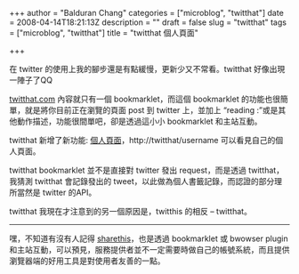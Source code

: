 +++
author = "Balduran Chang"
categories = ["microblog", "twitthat"]
date = 2008-04-14T18:21:13Z
description = ""
draft = false
slug = "twitthat"
tags = ["microblog", "twitthat"]
title = "twitthat 個人頁面"

+++


在 twitter 的使用上我的腳步還是有點緩慢，更新少又不常看。twitthat 好像出現一陣子了QQ

[twitthat.com](http://twitthat.com/) 內容就只有一個 bookmarklet，而這個 bookmarklet 的功能也很簡單，就是將你目前正在瀏覽的頁面 post 到 twitter 上，並加上 “reading :”或是其他動作描述，功能很間單吧，卻是透過這小小 bookmarklet 和主站互動。

twitthat 新增了新功能: [個人頁面](http://tzangms.com/blog/web/1139)，http://twitthat/username 可以看見自己的個人頁面。

twitthat bookmarklet 並不是直接對 twitter 發出 request，而是透過 twitthat，我猜測 twitthat 會記錄發出的 tweet，以此做為個人書籤記錄，而認證的部分理所當然是 twitter 的API。

twitthat 我現在才注意到的另一個原因是，twitthis 的相反 – twitthat。

- - - - - -

 嘿，不知道有沒有人記得 [sharethis](http://www.cs.nctu.edu.tw/~changcc/wordpress/2008/03/17/sharethis/)，也是透過 bookmarklet 或 bwowser plugin 和主站互動，可以預見，服務提供者並不一定需要時做自己的帳號系統，而且提供瀏覽器端的好用工具是對使用者友善的一點。

